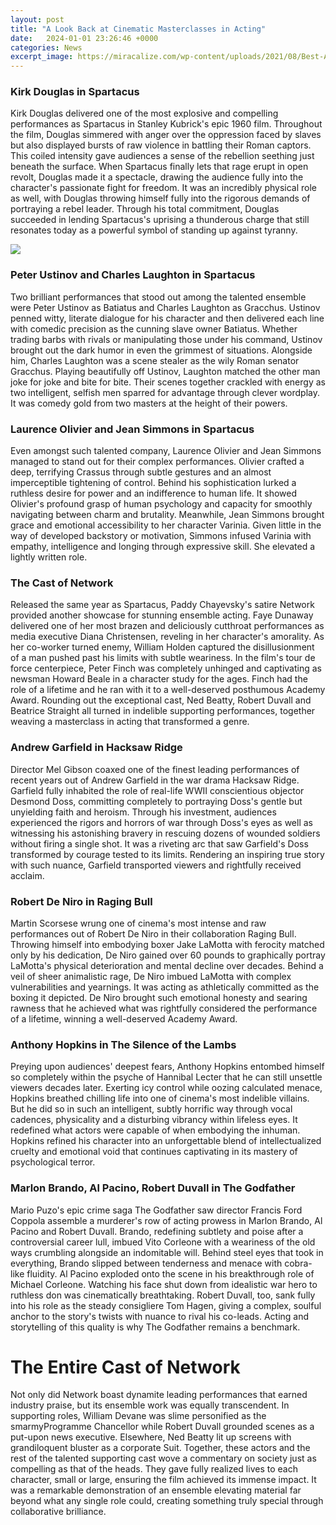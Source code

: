 ```yaml
---
layout: post
title: "A Look Back at Cinematic Masterclasses in Acting"
date:   2024-01-01 23:26:46 +0000
categories: News
excerpt_image: https://miracalize.com/wp-content/uploads/2021/08/Best-Acting-MasterClasses-1.png
---
```

### Kirk Douglas in Spartacus

Kirk Douglas delivered one of the most explosive and compelling performances as Spartacus in Stanley Kubrick's epic 1960 film. Throughout the film, Douglas simmered with anger over the oppression faced by slaves but also displayed bursts of raw violence in battling their Roman captors. This coiled intensity gave audiences a sense of the rebellion seething just beneath the surface.  When Spartacus finally lets that rage erupt in open revolt, Douglas made it a spectacle, drawing the audience fully into the character's passionate fight for freedom. It was an incredibly physical role as well, with Douglas throwing himself fully into the rigorous demands of portraying a rebel leader. Through his total commitment, Douglas succeeded in lending Spartacus's uprising a thunderous charge that still resonates today as a powerful symbol of standing up against tyranny.


![](https://miracalize.com/wp-content/uploads/2021/08/Best-Acting-MasterClasses-1.png)
### Peter Ustinov and Charles Laughton in Spartacus

Two brilliant performances that stood out among the talented ensemble were Peter Ustinov as Batiatus and Charles Laughton as Gracchus. Ustinov penned witty, literate dialogue for his character and then delivered each line with comedic precision as the cunning slave owner Batiatus. Whether trading barbs with rivals or manipulating those under his command, Ustinov brought out the dark humor in even the grimmest of situations. Alongside him, Charles Laughton was a scene stealer as the wily Roman senator Gracchus. Playing beautifully off Ustinov, Laughton matched the other man joke for joke and bite for bite. Their scenes together crackled with energy as two intelligent, selfish men sparred for advantage through clever wordplay. It was comedy gold from two masters at the height of their powers.

### Laurence Olivier and Jean Simmons in Spartacus

Even amongst such talented company, Laurence Olivier and Jean Simmons managed to stand out for their complex performances. Olivier crafted a deep, terrifying Crassus through subtle gestures and an almost imperceptible tightening of control. Behind his sophistication lurked a ruthless desire for power and an indifference to human life. It showed Olivier's profound grasp of human psychology and capacity for smoothly navigating between charm and brutality. Meanwhile, Jean Simmons brought grace and emotional accessibility to her character Varinia. Given little in the way of developed backstory or motivation, Simmons infused Varinia with empathy, intelligence and longing through expressive skill. She elevated a lightly written role.  

### The Cast of Network 

Released the same year as Spartacus, Paddy Chayevsky's satire Network provided another showcase for stunning ensemble acting. Faye Dunaway delivered one of her most brazen and deliciously cutthroat performances as media executive Diana Christensen, reveling in her character's amorality. As her co-worker turned enemy, William Holden captured the disillusionment of a man pushed past his limits with subtle weariness. In the film's tour de force centerpiece, Peter Finch was completely unhinged and captivating as newsman Howard Beale in a character study for the ages. Finch had the role of a lifetime and he ran with it to a well-deserved posthumous Academy Award. Rounding out the exceptional cast, Ned Beatty, Robert Duvall and Beatrice Straight all turned in indelible supporting performances, together weaving a masterclass in acting that transformed a genre.

### Andrew Garfield in Hacksaw Ridge

Director Mel Gibson coaxed one of the finest leading performances of recent years out of Andrew Garfield in the war drama Hacksaw Ridge. Garfield fully inhabited the role of real-life WWII conscientious objector Desmond Doss, committing completely to portraying Doss's gentle but unyielding faith and heroism. Through his investment, audiences experienced the rigors and horrors of war through Doss's eyes as well as witnessing his astonishing bravery in rescuing dozens of wounded soldiers without firing a single shot. It was a riveting arc that saw Garfield's Doss transformed by courage tested to its limits. Rendering an inspiring true story with such nuance, Garfield transported viewers and rightfully received acclaim.

### Robert De Niro in Raging Bull  

Martin Scorsese wrung one of cinema's most intense and raw performances out of Robert De Niro in their collaboration Raging Bull. Throwing himself into embodying boxer Jake LaMotta with ferocity matched only by his dedication, De Niro gained over 60 pounds to graphically portray LaMotta's physical deterioration and mental decline over decades. Behind a veil of sheer animalistic rage, De Niro imbued LaMotta with complex vulnerabilities and yearnings. It was acting as athletically committed as the boxing it depicted. De Niro brought such emotional honesty and searing rawness that he achieved what was rightfully considered the performance of a lifetime, winning a well-deserved Academy Award.

### Anthony Hopkins in The Silence of the Lambs

Preying upon audiences' deepest fears, Anthony Hopkins entombed himself so completely within the psyche of Hannibal Lecter that he can still unsettle viewers decades later. Exerting icy control while oozing calculated menace, Hopkins breathed chilling life into one of cinema's most indelible villains. But he did so in such an intelligent, subtly horrific way through vocal cadences, physicality and a disturbing vibrancy within lifeless eyes. It redefined what actors were capable of when embodying the inhuman. Hopkins refined his character into an unforgettable blend of intellectualized cruelty and emotional void that continues captivating in its mastery of psychological terror.

### Marlon Brando, Al Pacino, Robert Duvall in The Godfather    

Mario Puzo's epic crime saga The Godfather saw director Francis Ford Coppola assemble a murderer's row of acting prowess in Marlon Brando, Al Pacino and Robert Duvall. Brando, redefining subtlety and poise after a controversial career lull, imbued Vito Corleone with a weariness of the old ways crumbling alongside an indomitable will. Behind steel eyes that took in everything, Brando slipped between tenderness and menace with cobra-like fluidity. Al Pacino exploded onto the scene in his breakthrough role of Michael Corleone. Watching his face shut down from idealistic war hero to ruthless don was cinematically breathtaking. Robert Duvall, too, sank fully into his role as the steady consigliere Tom Hagen, giving a complex, soulful anchor to the story's twists with nuance to rival his co-leads. Acting and storytelling of this quality is why The Godfather remains a benchmark.

# The Entire Cast of Network
Not only did Network boast dynamite leading performances that earned industry praise, but its ensemble work was equally transcendent. In supporting roles, William Devane was slime personified as the smarmyProgramme Chancellor while Robert Duvall grounded scenes as a put-upon news executive. Elsewhere, Ned Beatty lit up screens with grandiloquent bluster as a corporate Suit. Together, these actors and the rest of the talented supporting cast wove a commentary on society just as compelling as that of the heads. They gave fully realized lives to each character, small or large, ensuring the film achieved its immense impact. It was a remarkable demonstration of an ensemble elevating material far beyond what any single role could, creating something truly special through collaborative brilliance.